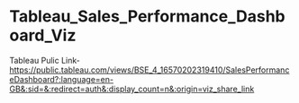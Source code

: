 # Tableau_Sales_Performance_Dashboard_Viz
Tableau Pulic Link- https://public.tableau.com/views/BSE_4_16570202319410/SalesPerformanceDashboard?:language=en-GB&:sid=&:redirect=auth&:display_count=n&:origin=viz_share_link

